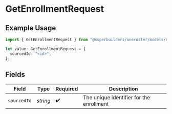 # GetEnrollmentRequest

## Example Usage

```typescript
import { GetEnrollmentRequest } from "@superbuilders/oneroster/models/operations";

let value: GetEnrollmentRequest = {
  sourcedId: "<id>",
};
```

## Fields

| Field                                    | Type                                     | Required                                 | Description                              |
| ---------------------------------------- | ---------------------------------------- | ---------------------------------------- | ---------------------------------------- |
| `sourcedId`                              | *string*                                 | :heavy_check_mark:                       | The unique identifier for the enrollment |